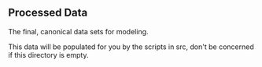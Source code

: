 ## Processed Data

The final, canonical data sets for modeling.

This data will be populated for you by the scripts in src, don't be concerned if this directory is empty. 